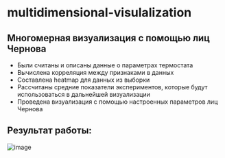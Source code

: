 # multidimensional-visulalization

## Многомерная визуализация с помощью лиц Чернова

- Были считаны и описаны данные о параметрах термостата 
- Вычислена корреляция между признаками в данных
- Составлена heatmap для данных из выборки
- Раcсчитаны средние показатели экспериментов, которые будут использоваться в дальнейшей визуализации
- Проведена визуализация с помощью настроенных параметров лиц Чернова

## Результат работы:
![image](https://github.com/derkacheva0/multidimensional-visulalization/assets/90909098/90943164-7fc9-4ea4-ba7b-7c60d6dcc62b)
